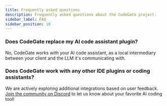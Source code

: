 ```yaml
---
title: Frequently asked questions
description: Frequently asked questions about the CodeGate project.
sidebar_label: FAQ
sidebar_position: 10
---
```


### Does CodeGate replace my AI code assistant plugin?

No, CodeGate works _with_ your AI code assistant, as a local intermediary
between your client and the LLM it's communicating with.

### Does CodeGate work with any other IDE plugins or coding assistants?

We are actively exploring additional integrations based on user feedback.
[Join the community on Discord](https://discord.gg/stacklok) to let us know
about your favorite AI coding tool!
